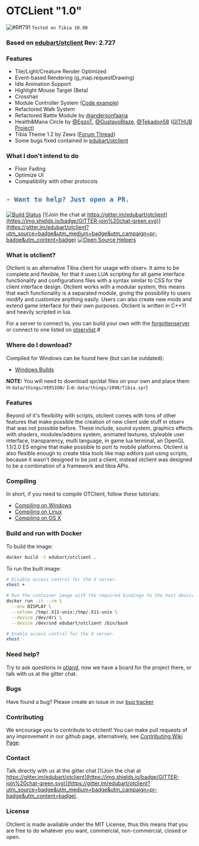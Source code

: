 # OTCLient "1.0"
   ![#6ff791](https://via.placeholder.com/15/6ff791/000000?text=+) `Tested on Tibia 10.98`
   
   ### Based on [edubart/otclient](https://github.com/edubart/otclient) Rev: 2.727
   ### Features   
   - Tile/Light/Creature Render Optimized
   - Event-based Rendering (g_map.requestDrawing)   
   - Idle Animation Support
   - Highlight Mouse Target (Beta)
   - Crosshair
   - Module Controller System ([Code example](https://github.com/mehah/otclient/blob/cache-for-all/modules/game_minimap/minimap.lua))
   - Refactored Walk System
   - Refactored Battle Module by [@andersonfaaria](https://github.com/andersonfaaria)
   - Health&Mana Circle by [@EgzoT](https://github.com/EgzoT), [@GustavoBlaze](https://github.com/GustavoBlaze), [@Tekadon58](https://github.com/Tekadon58) ([GITHUB Project](https://github.com/EgzoT/-OTClient-Mod-health_and_mana_circle))
   - Tibia Theme 1.2 by Zews ([Forum Thread](https://otland.net/threads/otc-tibia-theme-v1-2.230988/))
   - Some bugs fixed contained in [edubart/otclient](https://github.com/edubart/otclient)
   
   ### What I don't intend to do
   - Floor Fading
   - Optimize UI
   - Compatibility with other protocols
   
   <h2>
   
   ```diff
   - Want to help? Just open a PR.
   ```
   
   </h2>

[![Build Status](https://secure.travis-ci.org/edubart/otclient.svg?branch=master)](http://travis-ci.org/edubart/otclient) [![Join the chat at https://gitter.im/edubart/otclient](https://img.shields.io/badge/GITTER-join%20chat-green.svg)](https://gitter.im/edubart/otclient?utm_source=badge&utm_medium=badge&utm_campaign=pr-badge&utm_content=badge) [![Open Source Helpers](https://www.codetriage.com/edubart/otclient/badges/users.svg)](https://www.codetriage.com/edubart/otclient)

### What is otclient?

Otclient is an alternative Tibia client for usage with otserv. It aims to be complete and flexible,
for that it uses LUA scripting for all game interface functionality and configurations files with a syntax
similar to CSS for the client interface design. Otclient works with a modular system, this means
that each functionality is a separated module, giving the possibility to users modify and customize
anything easily. Users can also create new mods and extend game interface for their own purposes.
Otclient is written in C++11 and heavily scripted in lua.

For a server to connect to, you can build your own with the [forgottenserver](https://github.com/otland/forgottenserver)
or connect to one listed on [otservlist](https://otservlist.org/).#

### Where do I download?

Compiled for Windows can be found here (but can be outdated):
* [Windows Builds](http://otland.net/threads/otclient-builds-windows.217977/)

**NOTE:** You will need to download spr/dat files on your own and place them in `data/things/VERSION/` (i.e: `data/things/1098/Tibia.spr`)

### Features

Beyond of it's flexibility with scripts, otclient comes with tons of other features that make possible
the creation of new client side stuff in otserv that was not possible before. These include,
sound system, graphics effects with shaders, modules/addons system, animated textures,
styleable user interface, transparency, multi language, in game lua terminal, an OpenGL 1.1/2.0 ES engine that make possible
to port to mobile platforms. Otclient is also flexible enough to
create tibia tools like map editors just using scripts, because it wasn't designed to be just a
client, instead otclient was designed to be a combination of a framework and tibia APIs.

### Compiling

In short, if you need to compile OTClient, follow these tutorials:
* [Compiling on Windows](https://github.com/edubart/otclient/wiki/Compiling-on-Windows)
* [Compiling on Linux](https://github.com/edubart/otclient/wiki/Compiling-on-Linux)
* [Compiling on OS X](https://github.com/edubart/otclient/wiki/Compiling-on-Mac-OS-X)

### Build and run with Docker

To build the image:

```sh
docker build -t edubart/otclient .
```

To run the built image:

```sh
# Disable access control for the X server.
xhost +

# Run the container image with the required bindings to the host devices and volumes.
docker run -it --rm \
  --env DISPLAY \
  --volume /tmp/.X11-unix:/tmp/.X11-unix \
  --device /dev/dri \
  --device /dev/snd edubart/otclient /bin/bash

# Enable access control for the X server.
xhost -
```

### Need help?

Try to ask questions in [otland](http://otland.net/f494/), now we have a board for the project there,
or talk with us at the gitter chat.

### Bugs

Have found a bug? Please create an issue in our [bug tracker](https://github.com/edubart/otclient/issues)

### Contributing

We encourage you to contribute to otclient! You can make pull requests of any improvement in our github page, alternatively, see [Contributing Wiki Page](https://github.com/edubart/otclient/wiki/Contributing).

### Contact

Talk directly with us at the gitter chat [![Join the chat at https://gitter.im/edubart/otclient](https://img.shields.io/badge/GITTER-join%20chat-green.svg)](https://gitter.im/edubart/otclient?utm_source=badge&utm_medium=badge&utm_campaign=pr-badge&utm_content=badge).

### License

Otclient is made available under the MIT License, thus this means that you are free
to do whatever you want, commercial, non-commercial, closed or open.
